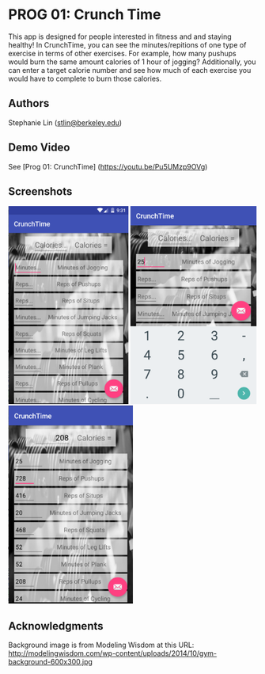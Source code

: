 # PROG 01: Crunch Time

This app is designed for people interested in fitness and and staying healthy! In CrunchTime, you can see the minutes/repitions of one type of exercise in terms of other exercises. For example, how many pushups would burn the same amount calories of 1 hour of jogging? Additionally, you can enter a target calorie number and see how much of each exercise you would have to complete to burn those calories.

## Authors

Stephanie Lin ([stlin@berkeley.edu](mailto:stlin@berkeley.edu))

## Demo Video

See [Prog 01: CrunchTime] (https://youtu.be/Pu5UMzp9OVg)

## Screenshots

<img src="screenshots/StartScreen.png" height="400" alt="Screenshot"/>
<img src="screenshots/editJogging.png" height="400" alt="Screenshot"/>
<img src="screenshots/converted1.png" height="400" alt="Screenshot"/>

## Acknowledgments

Background image is from Modeling Wisdom at this URL: http://modelingwisdom.com/wp-content/uploads/2014/10/gym-background-600x300.jpg


